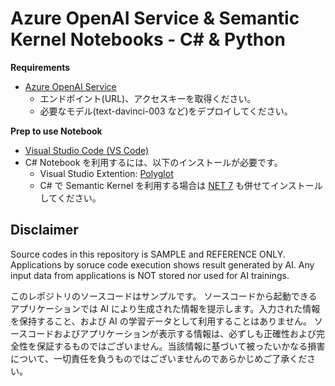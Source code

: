 # Azure OpenAI Service & Semantic Kernel Notebooks - C# & Python

**Requirements**

- [Azure OpenAI Service](https://learn.microsoft.com/azure/cognitive-services/openai/quickstart?pivots=rest-api)
    - エンドポイント(URL)、アクセスキーを取得ください。
    - 必要なモデル(text-davinci-003 など)をデプロイしてください。

**Prep to use Notebook**

- [Visual Studio Code (VS Code)](https://code.visualstudio.com)
- C# Notebook を利用するには、以下のインストールが必要です。
    - Visual Studio Extention: [Polyglot](https://marketplace.visualstudio.com/items?itemName=ms-dotnettools.dotnet-interactive-vscode)
    - C# で Semantic Kernel を利用する場合は [NET 7](https://dotnet.microsoft.com/download/dotnet/7.0) も併せてインストールしてください。

## Disclaimer

Source codes in this repository is SAMPLE and REFERENCE ONLY.
Applications by soruce code execution shows result generated by AI. Any input data from applications is NOT stored nor used for AI trainings.

このレポジトリのソースコードはサンプルです。
ソースコードから起動できるアプリケーションでは AI により生成された情報を提示します。入力された情報を保持すること、および AI の学習データとして利用することはありません。
ソースコードおよびアプリケーションが表示する情報は、必ずしも正確性および完全性を保証するものではございません。当該情報に基づいて被ったいかなる損害について、一切責任を負うものではございませんのであらかじめご了承ください。